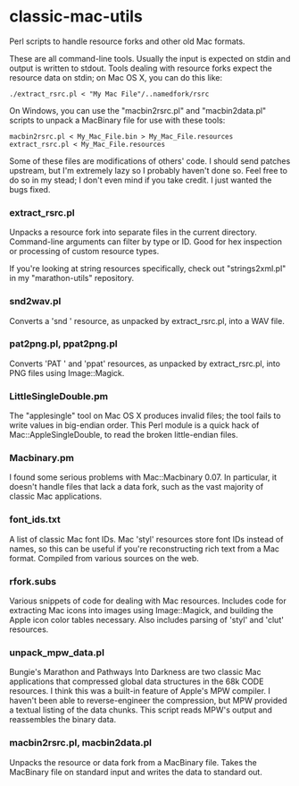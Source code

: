 classic-mac-utils
=================

Perl scripts to handle resource forks and other old Mac formats.

These are all command-line tools. Usually the input is expected on stdin and output is written to stdout. Tools dealing with resource forks expect the resource data on stdin; on Mac OS X, you can do this like:

    ./extract_rsrc.pl < "My Mac File"/..namedfork/rsrc
    
On Windows, you can use the "macbin2rsrc.pl" and "macbin2data.pl" scripts to unpack a MacBinary file for use with these tools:

    macbin2rsrc.pl < My_Mac_File.bin > My_Mac_File.resources
    extract_rsrc.pl < My_Mac_File.resources

Some of these files are modifications of others' code. I should send patches upstream, but I'm extremely lazy so I probably haven't done so. Feel free to do so in my stead; I don't even mind if you take credit. I just wanted the bugs fixed.

### extract_rsrc.pl

Unpacks a resource fork into separate files in the current directory. Command-line arguments can filter by type or ID. Good for hex inspection or processing of custom resource types.

If you're looking at string resources specifically, check out "strings2xml.pl" in my "marathon-utils" repository.

### snd2wav.pl

Converts a 'snd ' resource, as unpacked by extract_rsrc.pl, into a WAV file.

### pat2png.pl, ppat2png.pl

Converts 'PAT ' and 'ppat' resources, as unpacked by extract_rsrc.pl, into PNG files using Image::Magick.

### LittleSingleDouble.pm

The "applesingle" tool on Mac OS X produces invalid files; the tool fails to write values in big-endian order. This Perl module is a quick hack of Mac::AppleSingleDouble, to read the broken little-endian files.

### Macbinary.pm

I found some serious problems with Mac::Macbinary 0.07. In particular, it doesn't handle files that lack a data fork, such as the vast majority of classic Mac applications.

### font_ids.txt

A list of classic Mac font IDs. Mac 'styl' resources store font IDs instead of names, so this can be useful if you're reconstructing rich text from a Mac format. Compiled from various sources on the web.

### rfork.subs

Various snippets of code for dealing with Mac resources. Includes code for extracting Mac icons into images using Image::Magick, and building the Apple icon color tables necessary. Also includes parsing of 'styl' and 'clut' resources.

### unpack_mpw_data.pl

Bungie's Marathon and Pathways Into Darkness are two classic Mac applications that compressed global data structures in the 68k CODE resources. I think this was a built-in feature of Apple's MPW compiler. I haven't been able to  reverse-engineer the compression, but MPW provided a textual listing of the data chunks. This script reads MPW's output and reassembles the binary data.

### macbin2rsrc.pl, macbin2data.pl

Unpacks the resource or data fork from a MacBinary file. Takes the MacBinary file on standard input and writes the data to standard out.
